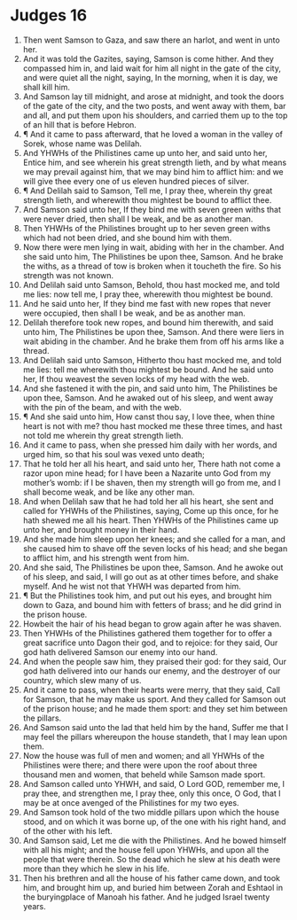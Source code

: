 ﻿# Judges  16
1. Then went Samson to Gaza, and saw there an harlot, and went in unto her. 
2. And it was told the Gazites, saying, Samson is come hither. And they compassed him in, and laid wait for him all night in the gate of the city, and were quiet all the night, saying, In the morning, when it is day, we shall kill him. 
3. And Samson lay till midnight, and arose at midnight, and took the doors of the gate of the city, and the two posts, and went away with them, bar and all, and put them upon his shoulders, and carried them up to the top of an hill that is before Hebron. 
4. ¶ And it came to pass afterward, that he loved a woman in the valley of Sorek, whose name was Delilah. 
5. And YHWHs of the Philistines came up unto her, and said unto her, Entice him, and see wherein his great strength lieth, and by what means we may prevail against him, that we may bind him to afflict him: and we will give thee every one of us eleven hundred pieces of silver. 
6. ¶ And Delilah said to Samson, Tell me, I pray thee, wherein thy great strength lieth, and wherewith thou mightest be bound to afflict thee. 
7. And Samson said unto her, If they bind me with seven green withs that were never dried, then shall I be weak, and be as another man. 
8. Then YHWHs of the Philistines brought up to her seven green withs which had not been dried, and she bound him with them. 
9. Now there were men lying in wait, abiding with her in the chamber. And she said unto him, The Philistines be upon thee, Samson. And he brake the withs, as a thread of tow is broken when it toucheth the fire. So his strength was not known. 
10. And Delilah said unto Samson, Behold, thou hast mocked me, and told me lies: now tell me, I pray thee, wherewith thou mightest be bound. 
11. And he said unto her, If they bind me fast with new ropes that never were occupied, then shall I be weak, and be as another man. 
12. Delilah therefore took new ropes, and bound him therewith, and said unto him, The Philistines be upon thee, Samson. And there were liers in wait abiding in the chamber. And he brake them from off his arms like a thread. 
13. And Delilah said unto Samson, Hitherto thou hast mocked me, and told me lies: tell me wherewith thou mightest be bound. And he said unto her, If thou weavest the seven locks of my head with the web. 
14. And she fastened it with the pin, and said unto him, The Philistines be upon thee, Samson. And he awaked out of his sleep, and went away with the pin of the beam, and with the web. 
15. ¶ And she said unto him, How canst thou say, I love thee, when thine heart is not with me? thou hast mocked me these three times, and hast not told me wherein thy great strength lieth. 
16. And it came to pass, when she pressed him daily with her words, and urged him, so that his soul was vexed unto death; 
17. That he told her all his heart, and said unto her, There hath not come a razor upon mine head; for I have been a Nazarite unto God from my mother’s womb: if I be shaven, then my strength will go from me, and I shall become weak, and be like any other man. 
18. And when Delilah saw that he had told her all his heart, she sent and called for YHWHs of the Philistines, saying, Come up this once, for he hath shewed me all his heart. Then YHWHs of the Philistines came up unto her, and brought money in their hand. 
19. And she made him sleep upon her knees; and she called for a man, and she caused him to shave off the seven locks of his head; and she began to afflict him, and his strength went from him. 
20. And she said, The Philistines be upon thee, Samson. And he awoke out of his sleep, and said, I will go out as at other times before, and shake myself. And he wist not that YHWH was departed from him. 
21. ¶ But the Philistines took him, and put out his eyes, and brought him down to Gaza, and bound him with fetters of brass; and he did grind in the prison house. 
22. Howbeit the hair of his head began to grow again after he was shaven. 
23. Then YHWHs of the Philistines gathered them together for to offer a great sacrifice unto Dagon their god, and to rejoice: for they said, Our god hath delivered Samson our enemy into our hand. 
24. And when the people saw him, they praised their god: for they said, Our god hath delivered into our hands our enemy, and the destroyer of our country, which slew many of us. 
25. And it came to pass, when their hearts were merry, that they said, Call for Samson, that he may make us sport. And they called for Samson out of the prison house; and he made them sport: and they set him between the pillars. 
26. And Samson said unto the lad that held him by the hand, Suffer me that I may feel the pillars whereupon the house standeth, that I may lean upon them. 
27. Now the house was full of men and women; and all YHWHs of the Philistines were there; and there were upon the roof about three thousand men and women, that beheld while Samson made sport. 
28. And Samson called unto YHWH, and said, O Lord GOD, remember me, I pray thee, and strengthen me, I pray thee, only this once, O God, that I may be at once avenged of the Philistines for my two eyes. 
29. And Samson took hold of the two middle pillars upon which the house stood, and on which it was borne up, of the one with his right hand, and of the other with his left. 
30. And Samson said, Let me die with the Philistines. And he bowed himself with all his might; and the house fell upon YHWHs, and upon all the people that were therein. So the dead which he slew at his death were more than they which he slew in his life. 
31. Then his brethren and all the house of his father came down, and took him, and brought him up, and buried him between Zorah and Eshtaol in the buryingplace of Manoah his father. And he judged Israel twenty years. 

